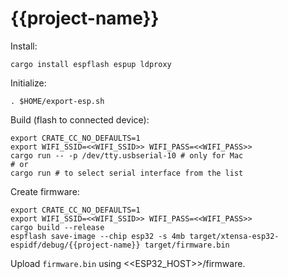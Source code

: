# {{project-name}}

Install:

```
cargo install espflash espup ldproxy
```

Initialize:

```
. $HOME/export-esp.sh
```

Build (flash to connected device):

```
export CRATE_CC_NO_DEFAULTS=1
export WIFI_SSID=<<WIFI_SSID>> WIFI_PASS=<<WIFI_PASS>>
cargo run -- -p /dev/tty.usbserial-10 # only for Mac
# or
cargo run # to select serial interface from the list
```


Create firmware:

```
export CRATE_CC_NO_DEFAULTS=1
export WIFI_SSID=<<WIFI_SSID>> WIFI_PASS=<<WIFI_PASS>>
cargo build --release
espflash save-image --chip esp32 -s 4mb target/xtensa-esp32-espidf/debug/{{project-name}} target/firmware.bin
```

Upload `firmware.bin` using <<ESP32_HOST>>/firmware.